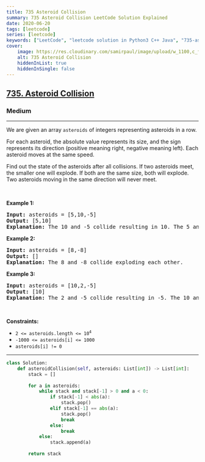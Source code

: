 ```yaml
---
title: 735 Asteroid Collision
summary: 735 Asteroid Collision LeetCode Solution Explained
date: 2020-06-20
tags: [leetcode]
series: [leetcode]
keywords: ["LeetCode", "leetcode solution in Python3 C++ Java", "735-asteroid-collision LeetCode Solution Explained"]
cover:
    image: https://res.cloudinary.com/samirpaul/image/upload/w_1100,c_fit,co_rgb:FFFFFF,l_text:Arial_75_bold:735 Asteroid Collision - Solution Explained/problem-solving.webp
    alt: 735 Asteroid Collision
    hiddenInList: true
    hiddenInSingle: false
---
```



<h2><a href="https://leetcode.com/problems/asteroid-collision/">735. Asteroid Collision</a></h2><h3>Medium</h3><hr><div><p>We are given an array <code>asteroids</code> of integers representing asteroids in a row.</p>

<p>For each asteroid, the absolute value represents its size, and the sign represents its direction (positive meaning right, negative meaning left). Each asteroid moves at the same speed.</p>

<p>Find out the state of the asteroids after all collisions. If two asteroids meet, the smaller one will explode. If both are the same size, both will explode. Two asteroids moving in the same direction will never meet.</p>

<p>&nbsp;</p>
<p><strong>Example 1:</strong></p>

<pre><strong>Input:</strong> asteroids = [5,10,-5]
<strong>Output:</strong> [5,10]
<strong>Explanation:</strong> The 10 and -5 collide resulting in 10. The 5 and 10 never collide.
</pre>

<p><strong>Example 2:</strong></p>

<pre><strong>Input:</strong> asteroids = [8,-8]
<strong>Output:</strong> []
<strong>Explanation:</strong> The 8 and -8 collide exploding each other.
</pre>

<p><strong>Example 3:</strong></p>

<pre><strong>Input:</strong> asteroids = [10,2,-5]
<strong>Output:</strong> [10]
<strong>Explanation:</strong> The 2 and -5 collide resulting in -5. The 10 and -5 collide resulting in 10.
</pre>

<p>&nbsp;</p>
<p><strong>Constraints:</strong></p>

<ul>
	<li><code>2 &lt;= asteroids.length &lt;= 10<sup>4</sup></code></li>
	<li><code>-1000 &lt;= asteroids[i] &lt;= 1000</code></li>
	<li><code>asteroids[i] != 0</code></li>
</ul>
</div>

---




```python
class Solution:
    def asteroidCollision(self, asteroids: List[int]) -> List[int]:
        stack = []
        
        for a in asteroids:
            while stack and stack[-1] > 0 and a < 0:
                if stack[-1] < abs(a):
                    stack.pop()
                elif stack[-1] == abs(a):
                    stack.pop()
                    break
                else:
                    break
            else:
                stack.append(a)
                
        return stack
```
